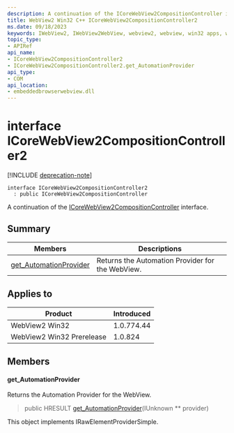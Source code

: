 ```yaml
---
description: A continuation of the ICoreWebView2CompositionController interface.
title: WebView2 Win32 C++ ICoreWebView2CompositionController2
ms.date: 09/18/2023
keywords: IWebView2, IWebView2WebView, webview2, webview, win32 apps, win32, edge, ICoreWebView2, ICoreWebView2Controller, browser control, edge html, ICoreWebView2CompositionController2
topic_type: 
- APIRef
api_name:
- ICoreWebView2CompositionController2
- ICoreWebView2CompositionController2.get_AutomationProvider
api_type:
- COM
api_location:
- embeddedbrowserwebview.dll
---
```


# interface ICoreWebView2CompositionController2

[!INCLUDE [deprecation-note](../includes/deprecation-note.md)]

```
interface ICoreWebView2CompositionController2
  : public ICoreWebView2CompositionController
```

A continuation of the [ICoreWebView2CompositionController](icorewebview2compositioncontroller.md) interface.

## Summary

 Members                        | Descriptions
--------------------------------|---------------------------------------------
[get_AutomationProvider](#get_automationprovider) | Returns the Automation Provider for the WebView.

## Applies to

Product                         | Introduced
--------------------------------|---------------------------------------------
WebView2 Win32            |    1.0.774.44
WebView2 Win32 Prerelease |    1.0.824

## Members

#### get_AutomationProvider

Returns the Automation Provider for the WebView.

> public HRESULT [get_AutomationProvider](#get_automationprovider)(IUnknown ** provider)

This object implements IRawElementProviderSimple.

